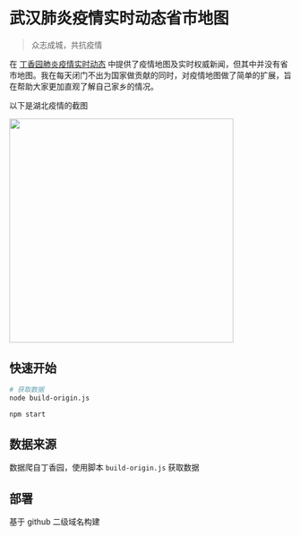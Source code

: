 # 武汉肺炎疫情实时动态省市地图

> 众志成城，共抗疫情

在 [丁香园肺炎疫情实时动态](https://3g.dxy.cn/newh5/view/pneumonia?from=timeline) 中提供了疫情地图及实时权威新闻，但其中并没有省市地图。我在每天闭门不出为国家做贡献的同时，对疫情地图做了简单的扩展，旨在帮助大家更加直观了解自己家乡的情况。

以下是湖北疫情的截图

<img src="./public/screen.png" width="400">

## 快速开始

``` bash
# 获取数据
node build-origin.js

npm start
```

## 数据来源

数据爬自丁香园，使用脚本 `build-origin.js` 获取数据

## 部署

基于 github 二级域名构建
